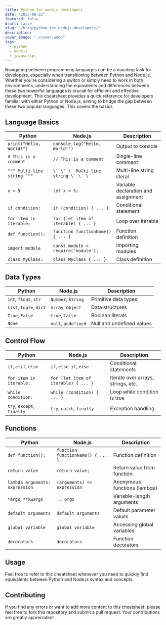 ```yaml
---
title: Python for nodejs developers
date: "2023-08-22"
featured: false
draft: false
slug: "/blog/python-for-nodejs-developers/"
description:
cover_image: "./cover.webp"
tags:
  - python
  - nodejs
  - javascript
---
```


Navigating between programming languages can be a daunting task for developers, especially when transitioning between Python and Node.js. Whether you're considering a switch or simply need to work in both environments, understanding the equivalents and differences between these two powerful languages is crucial for efficient and effective development.
This cheatsheet provides a quick reference for developers familiar with either Python or Node.js, aiming to bridge the gap between these two popular languages.
This covers the basics

## Language Basics

| **Python**                  | **Node.js**                               | **Description**                     |
| --------------------------- | ----------------------------------------- | ----------------------------------- |
| `print("Hello, World!")`    | `console.log("Hello, World!")`            | Output to console                   |
| `# This is a comment`       | `// This is a comment`                    | Single-line comment                 |
| `""" Multi-line string """` | `` \` \` \` Multi-line string \` \` \` `` | Multi-line string literal           |
| `x = 5`                     | `let x = 5;`                              | Variable declaration and assignment |
| `if condition:`             | `if (condition) { ... }`                  | Conditional statement               |
| `for item in iterable:`     | `for (let item of iterable) { ... }`      | Loop over iterable                  |
| `def function():`           | `function functionName() { ... }`         | Function definition                 |
| `import module`             | `const module = require('module');`       | Importing modules                   |
| `class MyClass:`            | `class MyClass { ... }`                   | Class definition                    |

## Data Types

| **Python**              | **Node.js**         | **Description**           |
| ----------------------- | ------------------- | ------------------------- |
| `int`, `float`, `str`   | `Number`, `String`  | Primitive data types      |
| `list`, `tuple`, `dict` | `Array`, `Object`   | Data structures           |
| `True`, `False`         | `true`, `false`     | Boolean literals          |
| `None`                  | `null`, `undefined` | Null and undefined values |

## Control Flow

| **Python**                 | **Node.js**                          | **Description**                    |
| -------------------------- | ------------------------------------ | ---------------------------------- |
| `if`, `elif`, `else`       | `if`, `else if`, `else`              | Conditional statements             |
| `for item in iterable:`    | `for (let item of iterable) { ... }` | Iterate over arrays, strings, etc. |
| `while condition:`         | `while (condition) { ... }`          | Loop while condition is true       |
| `try`, `except`, `finally` | `try`, `catch`, `finally`            | Exception handling                 |

## Functions

| **Python**                     | **Node.js**                       | **Description**              |
| ------------------------------ | --------------------------------- | ---------------------------- |
| `def function():`              | `function functionName() { ... }` | Function definition          |
| `return value`                 | `return value;`                   | Return value from function   |
| `lambda arguments: expression` | `(arguments) => expression`       | Anonymous functions (lambda) |
| `*args`, `**kwargs`            | `...args`                         | Variable-length arguments    |
| `default arguments`            | `default arguments`               | Default parameter values     |
| `global variable`              | `global variable`                 | Accessing global variables   |
| `decorators`                   | `decorators`                      | Function decorators          |

## Usage

Feel free to refer to this cheatsheet whenever you need to quickly find equivalents between Python and Node.js syntax and concepts.

## Contributing

If you find any errors or want to add more content to this cheatsheet, please feel free to fork this repository and submit a pull request. Your contributions are greatly appreciated!
